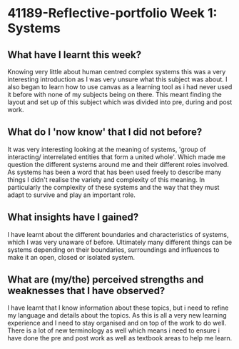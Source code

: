 # 41189-Reflective-portfolio Week 1: Systems 
## What have I learnt this week?
Knowing very little about human centred complex systems this was a very interesting introduction as I was very unsure what this subject was about. 
I also began to learn how to use canvas as a learning tool as i had never used it before with none of my subjects being on there. This meant finding the layout and set up of this subject which was divided into pre, during and post work. 

## What do I 'now know' that I did not before?
It was very interesting looking at the meaning of systems, 'group of interacting/ interrelated entities that form a united whole'. Which made me question the different systems around me and their different roles involved. As systems has been a word that has been used freely to describe many things I didn't realise the variety and complexity of this meaning. In particularly the complexity of these systems and the way that they must adapt to survive and play an important role.
## What insights have I gained?
I have learnt about the different boundaries and characteristics of systems, which I was very unaware of before. Ultimately many different things can be systems depending on their boundaries, surroundings and influences to make it an open, closed or isolated system. 

## What are (my/the) perceived strengths and weaknesses that I have observed?
I have learnt that I know information about these topics, but i need to refine my language and details about the topics. As this is all a very new learning experience and I need to stay organised and on top of the work to do well. There is a lot of new terminology as well which means i need to ensure i have done the pre and post work as well as textbook areas to help me learn. 
